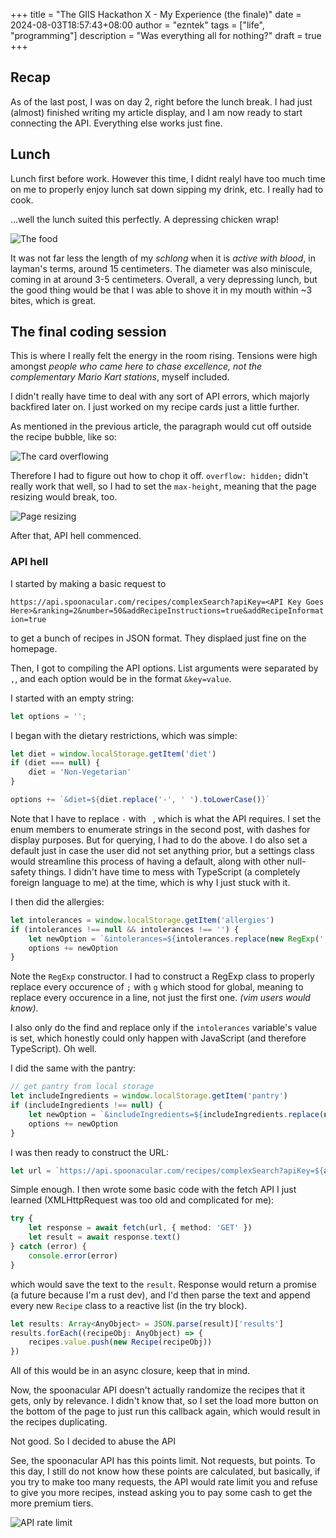 +++
title = "The GIIS Hackathon X - My Experience (the finale)"
date = 2024-08-03T18:57:43+08:00
author = "ezntek"
tags = ["life", "programming"]
description = "Was everything all for nothing?"
draft = true 
+++

## Recap

As of the last post, I was on day 2, right before the lunch break. I had just
(almost) finished writing my article display, and I am now ready to start
connecting the API. Everything else works just fine.

## Lunch

Lunch first before work. However this time, I didnt realyl have too much time
on me to properly enjoy lunch sat down sipping my drink, etc. I really had to
cook.

...well the lunch suited this perfectly. A depressing chicken wrap!

![The food](/img/hackathon/dickwrap.jpg)

It was not far less the length of my _schlong_ when it is _active with blood_,
in layman's terms, around 15 centimeters. The diameter was also miniscule, 
coming in at around 3-5 centimeters. Overall, a very depressing lunch, but
the good thing would be that I was able to shove it in my mouth within ~3 bites,
which is great.


## The final coding session

This is where I really felt the energy in the room rising. Tensions were high
amongst _people who came here to chase excellence, not the complementary Mario
Kart stations_, myself included.

I didn't really have time to deal with any sort of API errors, which majorly
backfired later on. I just worked on my recipe cards just a little further.

As mentioned in the previous article, the paragraph would cut off outside
the recipe bubble, like so:

![The card overflowing](/img/hackathon/cardoverflow.png)

Therefore I had to figure out how to chop it off. `overflow: hidden;` didn't
really work that well, so I had to set the `max-height`, meaning that the page
resizing would break, too.

![Page resizing](/img/hackathon/pageresizing.png)

After that, API hell commenced.

### API hell

I started by making a basic request to

`https://api.spoonacular.com/recipes/complexSearch?apiKey=<API Key Goes Here>&ranking=2&number=50&addRecipeInstructions=true&addRecipeInformation=true`

to get a bunch of recipes in JSON format. They displaed just fine on the homepage.

Then, I got to compiling the API options. List arguments were separated by `,`,
and each option would be in the format `&key=value`.

I started with an empty string:

```ts
let options = '';
```

I began with the dietary restrictions, which was simple:

```ts
let diet = window.localStorage.getItem('diet')
if (diet === null) {
    diet = 'Non-Vegetarian'
}

options += `&diet=${diet.replace('-', ' ').toLowerCase()}`
```

Note that I have to replace `-` with ` `, which is what the API requires.
I set the enum members to enumerate strings in the second post, with dashes
for display purposes. But for querying, I had to do the above. I do also
set a default just in case the user did not set anything prior, but a settings
class would streamline this process of having a default, along with other
null-safety things. I didn't have time to mess with TypeScript (a completely
foreign language to me) at the time, which is why I just stuck with it.

I then did the allergies:

```ts
let intolerances = window.localStorage.getItem('allergies')
if (intolerances !== null && intolerances !== '') {
    let newOption = `&intolerances=${intolerances.replace(new RegExp(';', 'g'), ',').toLowerCase()}`
    options += newOption
}
```

Note the `RegExp` constructor. I had to construct a RegExp class to
properly replace every occurence of `;` with `g` which stood for global,
meaning to replace every occurence in a line, not just the first one.
_(vim users would know)._

I also only do the find and replace only if the `intolerances` variable's
value is set, which honestly could only happen with JavaScript (and therefore
TypeScript). Oh well.

I did the same with the pantry:

```ts
// get pantry from local storage
let includeIngredients = window.localStorage.getItem('pantry')
if (includeIngredients !== null) {
    let newOption = `&includeIngredients=${includeIngredients.replace(new RegExp(';', 'g'), ',').toLowerCase()}`
    options += newOption
}
```

I was then ready to construct the URL:

```ts
let url = `https://api.spoonacular.com/recipes/complexSearch?apiKey=${apikey}&ranking=2&number=200&addRecipeInstructions=true&addRecipeInformation=true${options}`
```

Simple enough. I then wrote some basic code with the fetch API I just learned
(XMLHttpRequest was too old and complicated for me):

```ts
try {
    let response = await fetch(url, { method: 'GET' })
    let result = await response.text()
} catch (error) {
    console.error(error)
}
```

which would save the text to the `result`. Response would return a promise
(a future because I'm a rust dev), and I'd then parse the text and append
every new `Recipe` class to a reactive list (in the try block).

```ts
let results: Array<AnyObject> = JSON.parse(result)['results']
results.forEach((recipeObj: AnyObject) => {
    recipes.value.push(new Recipe(recipeObj))
})
```

All of this would be in an async closure, keep that in mind.

Now, the spoonacular API doesn't actually randomize the recipes that it gets,
only by relevance. I didn't know that, so I set the load more button on the
bottom of the page to just run this callback again, which would result in
the recipes duplicating.

Not good. So I decided to abuse the API




See, the spoonacular API has this points limit. Not requests, but points.
To this day, I still do not know how these points are calculated, but basically,
if you try to make too many requests, the API would rate limit you and refuse
to give you more recipes, instead asking you to pay some cash to get the more
premium tiers.

![API rate limit](/img/hackathon/apiratelimit.png)



<script src="https://utteranc.es/client.js"
        repo="ezntek/ezntek.github.io"
        issue-term="title"
        label="comments"
        theme="github-dark"
        crossorigin="anonymous"
        async>
</script>
